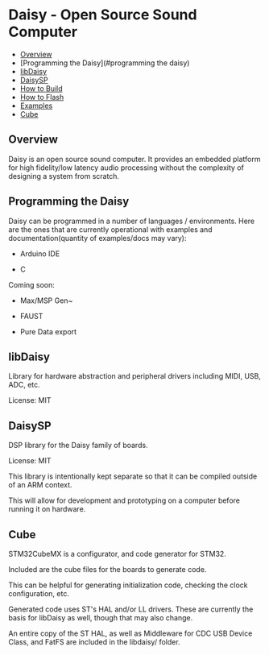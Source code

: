 

# Daisy - Open Source Sound Computer
- [Overview](#overview)
- [Programming the Daisy](#programming the daisy)
- [libDaisy](#libdaisy)
- [DaisySP](#daisysp)
- [How to Build](https://github.com/andrewikenberry/ES_libdaisy/wiki/How-To-Build)
- [How to Flash](https://github.com/andrewikenberry/ES_libdaisy/wiki/How-To-Flash)
- [Examples](https://github.com/andrewikenberry/ES_libdaisy/tree/master/examples)
- [Cube](#cube)

## Overview

Daisy is an open source sound computer. It provides an embedded platform for high fidelity/low latency audio processing without the complexity of designing a system from scratch. 

## Programming the Daisy
Daisy can be programmed in a number of languages / environments. Here are the ones that are currently operational with examples and documentation(quantity of examples/docs may vary):

- Arduino IDE

- C

Coming soon:

- Max/MSP Gen~

- FAUST

- Pure Data export

## libDaisy

Library for hardware abstraction and peripheral drivers including MIDI, USB, ADC, etc. 

License: MIT


## DaisySP

DSP library for the Daisy family of boards.

License: MIT

This library is intentionally kept separate so that it can be compiled outside of an ARM context. 

This will allow for development and prototyping on a computer before running it on hardware.

## Cube

STM32CubeMX is a configurator, and code generator for STM32.

Included are the cube files for the boards to generate code.

This can be helpful for generating initialization code, checking the clock configuration, etc. 

Generated code uses ST's HAL and/or LL drivers. These are currently the basis for libDaisy as well, though that may also change.

An entire copy of the ST HAL, as well as Middleware for CDC USB Device Class, and FatFS are included in the libdaisy/ folder.
